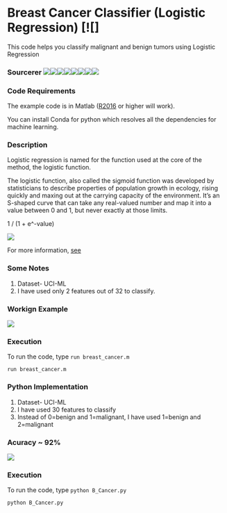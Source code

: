# Breast Cancer Classifier (Logistic Regression) [![]
This code helps you classify malignant and benign tumors using Logistic Regression

### Sourcerer [![](https://sourcerer.io/fame/akshaybahadur21/akshaybahadur21/BreastCancer_Classification/images/0)](https://sourcerer.io/fame/akshaybahadur21/akshaybahadur21/BreastCancer_Classification/links/0)[![](https://sourcerer.io/fame/akshaybahadur21/akshaybahadur21/BreastCancer_Classification/images/1)](https://sourcerer.io/fame/akshaybahadur21/akshaybahadur21/BreastCancer_Classification/links/1)[![](https://sourcerer.io/fame/akshaybahadur21/akshaybahadur21/BreastCancer_Classification/images/2)](https://sourcerer.io/fame/akshaybahadur21/akshaybahadur21/BreastCancer_Classification/links/2)[![](https://sourcerer.io/fame/akshaybahadur21/akshaybahadur21/BreastCancer_Classification/images/3)](https://sourcerer.io/fame/akshaybahadur21/akshaybahadur21/BreastCancer_Classification/links/3)[![](https://sourcerer.io/fame/akshaybahadur21/akshaybahadur21/BreastCancer_Classification/images/4)](https://sourcerer.io/fame/akshaybahadur21/akshaybahadur21/BreastCancer_Classification/links/4)[![](https://sourcerer.io/fame/akshaybahadur21/akshaybahadur21/BreastCancer_Classification/images/5)](https://sourcerer.io/fame/akshaybahadur21/akshaybahadur21/BreastCancer_Classification/links/5)[![](https://sourcerer.io/fame/akshaybahadur21/akshaybahadur21/BreastCancer_Classification/images/6)](https://sourcerer.io/fame/akshaybahadur21/akshaybahadur21/BreastCancer_Classification/links/6)[![](https://sourcerer.io/fame/akshaybahadur21/akshaybahadur21/BreastCancer_Classification/images/7)](https://sourcerer.io/fame/akshaybahadur21/akshaybahadur21/BreastCancer_Classification/links/7)

### Code Requirements
The example code is in Matlab ([R2016](https://in.mathworks.com/help/matlab/) or higher will work). 

You can install Conda for python which resolves all the dependencies for machine learning.

### Description
Logistic regression is named for the function used at the core of the method, the logistic function.

The logistic function, also called the sigmoid function was developed by statisticians to describe properties of population growth in ecology, rising quickly and maxing out at the carrying capacity of the environment. It’s an S-shaped curve that can take any real-valued number and map it into a value between 0 and 1, but never exactly at those limits.

1 / (1 + e^-value)

<img src="https://github.com/akshaybahadur21/BreastCancer_Classification/blob/master/Logistic-Function.png">

For more information, [see](https://en.wikipedia.org/wiki/Logistic_regression)

### Some Notes
1) Dataset- UCI-ML
2) I have used only 2 features out of 32 to classify.

### Workign Example
<img src="https://github.com/akshaybahadur21/BreastCancer_Classification/blob/master/breast_cancer.gif">

### Execution
To run the code, type `run breast_cancer.m`

```
run breast_cancer.m
```

### Python  Implementation

1) Dataset- UCI-ML
2) I have used 30 features to classify
3) Instead of 0=benign and 1=malignant, I have used 1=benign and 2=malignant

### Acuracy ~ 92%

<img src="https://github.com/akshaybahadur21/BreastCancer_Classification/blob/master/b_cancer_python.gif">

### Execution
To run the code, type `python B_Cancer.py`

```
python B_Cancer.py
```



